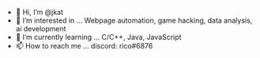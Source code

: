 - 👋 Hi, I’m @jkat
- 👀 I’m interested in ... Webpage automation, game hacking, data analysis, ai development
- 🌱 I’m currently learning ... C/C++, Java, JavaScript
- 📫 How to reach me ... discord: rico#6876

<!---
cynicae/cynicae is a ✨ special ✨ repository because its `README.md` (this file) appears on your GitHub profile.
You can click the Preview link to take a look at your changes.
--->
